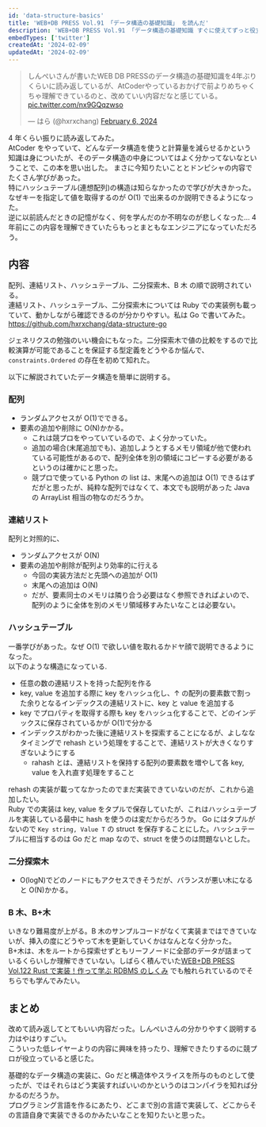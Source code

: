 ```yaml
---
id: 'data-structure-basics'
title: 'WEB+DB PRESS Vol.91 「データ構造の基礎知識」 を読んだ'
description: 'WEB+DB PRESS Vol.91 「データ構造の基礎知識 すぐに使えてずっと役立つ！」を読んで、サンプルコードを Go で実装してみました'
embedTypes: ['twitter']
createdAt: '2024-02-09'
updatedAt: '2024-02-09'
---
```


<blockquote class="twitter-tweet"><p lang="ja" dir="ltr">しんぺいさんが書いたWEB DB PRESSのデータ構造の基礎知識を4年ぶりくらいに読み返しているが、AtCoderやっているおかげで前よりめちゃくちゃ理解できているのと、改めていい内容だなと感じている。 <a href="https://t.co/nx9GQqzwso">pic.twitter.com/nx9GQqzwso</a></p>&mdash; はら (@hxrxchang) <a href="https://twitter.com/hxrxchang/status/1754888266636300511?ref_src=twsrc%5Etfw">February 6, 2024</a></blockquote> <script async src="https://platform.twitter.com/widgets.js" charset="utf-8"></script>

4 年くらい振りに読み返してみた。  
AtCoder をやっていて、どんなデータ構造を使うと計算量を減らせるかという知識は身についたが、そのデータ構造の中身についてはよく分かってないなということで、この本を思い出した。
まさに今知りたいこととドンピシャの内容でたくさん学びがあった。  
特にハッシュテーブル(連想配列)の構造は知らなかったので学びが大きかった。なぜキーを指定して値を取得するのが O(1) で出来るのか説明できるようになった。  
逆に以前読んだときの記憶がなく、何を学んだのか不明なのが悲しくなった... 4 年前にこの内容を理解できていたらもっとまともなエンジニアになっていただろう。

## 内容

配列、連結リスト、ハッシュテーブル、二分探索木、B 木 の順で説明されている。  
連結リスト、ハッシュテーブル、二分探索木については Ruby での実装例も載っていて、動かしながら確認できるのが分かりやすい。私は Go で書いてみた。  
https://github.com/hxrxchang/data-structure-go

ジェネリクスの勉強のいい機会にもなった。二分探索木で値の比較をするので比較演算が可能であることを保証する型定義をどうやるか悩んで、`constraints.Ordered` の存在を初めて知れた。

以下に解説されていたデータ構造を簡単に説明する。

### 配列

- ランダムアクセスが O(1)でできる。
- 要素の追加や削除に O(N)かかる。
  - これは競プロをやっていているので、よく分かっていた。
  - 追加の場合(末尾追加でも)、追加しようとするメモリ領域が他で使われている可能性があるので、配列全体を別の領域にコピーする必要があるというのは確かにと思った。
  - 競プロで使っている Python の list は、末尾への追加は O(1) できるはずだがと思ったが、純粋な配列ではなくて、本文でも説明があった Java の ArrayList 相当の物なのだろうか。

### 連結リスト

配列と対照的に、

- ランダムアクセスが O(N)
- 要素の追加や削除が配列より効率的に行える
  - 今回の実装方法だと先頭への追加が O(1)
  - 末尾への追加は O(N)
  - だが、要素同士のメモリは隣り合う必要はなく参照できればよいので、配列のように全体を別のメモリ領域移すみたいなことは必要ない。

### ハッシュテーブル

一番学びがあった。なぜ O(1) で欲しい値を取れるかドヤ顔で説明できるようになった。  
以下のような構造になっている.

- 任意の数の連結リストを持った配列を作る
- key, value を追加する際に key をハッシュ化し、↑ の配列の要素数で割った余りとなるインデックスの連結リストに、key と value を追加する
- key でプロパティを取得する際も key をハッシュ化することで、どのインデックスに保存されているかが O(1)で分かる
- インデックスがわかった後に連結リストを探索することになるが、よしななタイミングで rehash という処理をすることで、連結リストが大きくなりすぎないようにする
  - rahash とは、連結リストを保持する配列の要素数を増やして各 key, value を入れ直す処理をすること

rehash の実装が載ってなかったのでまだ実装できていないのだが、これから追加したい。  
Ruby での実装は key, value をタプルで保存していたが、これはハッシュテーブルを実装している最中に hash を使うのは変だからだろうか。
Go にはタプルがないので `Key string, Value T` の struct を保存することにした。ハッシュテーブルに相当するのは Go だと map なので、struct を使うのは問題ないとした。

### 二分探索木

- O(logN)でどのノードにもアクセスできそうだが、バランスが悪い木になると O(N)かかる。

### B 木、B+木

いきなり難易度が上がる。B 木のサンプルコードがなくて実装まではできていないが、挿入の度にどうやって木を更新していくかはなんとなく分かった。  
B+木は、木をルートから探索せずともリーフノードに全部のデータが詰まっているくらいしか理解できていない。しばらく積んでいた[WEB+DB PRESS Vol.122 Rust で実装！作って学ぶ RDBMS のしくみ](https://gihyo.jp/magazine/wdpress/archive/2021/vol122) でも触れられているのでそちらでも学んでみたい。

## まとめ

改めて読み返してとてもいい内容だった。しんぺいさんの分かりやすく説明する力はやはりすごい。  
こういった低レイヤーよりの内容に興味を持ったり、理解できたりするのに競プロが役立っていると感じた。

基礎的なデータ構造の実装に、Go だと構造体やスライスを所与のものとして使ったが、ではそれらはどう実装すればいいのかというのはコンパイラを知れば分かるのだろうか。  
プログラミング言語を作るにあたり、どこまで別の言語で実装して、どこからその言語自身で実装できるのかみたいなことを知りたいと思った。

